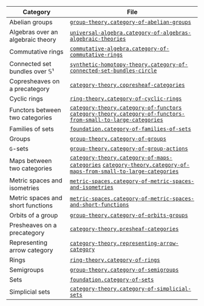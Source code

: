 | Category                          | File                                                                                                                                                                                                                                    |
| --------------------------------- | --------------------------------------------------------------------------------------------------------------------------------------------------------------------------------------------------------------------------------------- |
| Abelian groups                    | [`group-theory.category-of-abelian-groups`](group-theory.category-of-abelian-groups.md)                                                                                                                                                 |
| Algebras over an algebraic theory | [`universal-algebra.category-of-algebras-algebraic-theories`](universal-algebra.category-of-algebras-algebraic-theories.md)                                                                                                             |
| Commutative rings                 | [`commutative-algebra.category-of-commutative-rings`](commutative-algebra.category-of-commutative-rings.md)                                                                                                                             |
| Connected set bundles over 𝕊¹     | [`synthetic-homotopy-theory.category-of-connected-set-bundles-circle`](synthetic-homotopy-theory.category-of-connected-set-bundles-circle.md)                                                                                           |
| Copresheaves on a precategory     | [`category-theory.copresheaf-categories`](category-theory.copresheaf-categories.md)                                                                                                                                                     |
| Cyclic rings                      | [`ring-theory.category-of-cyclic-rings`](ring-theory.category-of-cyclic-rings.md)                                                                                                                                                       |
| Functors between two categories   | [`category-theory.category-of-functors`](category-theory.category-of-functors.md) [`category-theory.category-of-functors-from-small-to-large-categories`](category-theory.category-of-functors-from-small-to-large-categories.md)       |
| Families of sets                  | [`foundation.category-of-families-of-sets`](foundation.category-of-families-of-sets.md)                                                                                                                                                 |
| Groups                            | [`group-theory.category-of-groups`](group-theory.category-of-groups.md)                                                                                                                                                                 |
| `G`-sets                          | [`group-theory.category-of-group-actions`](group-theory.category-of-group-actions.md)                                                                                                                                                   |
| Maps between two categories       | [`category-theory.category-of-maps-categories`](category-theory.category-of-maps-categories.md) [`category-theory.category-of-maps-from-small-to-large-categories`](category-theory.category-of-maps-from-small-to-large-categories.md) |
| Metric spaces and isometries      | [`metric-spaces.category-of-metric-spaces-and-isometries`](metric-spaces.category-of-metric-spaces-and-isometries.md)                                                                                                                   |
| Metric spaces and short functions | [`metric-spaces.category-of-metric-spaces-and-short-functions`](metric-spaces.category-of-metric-spaces-and-short-functions.md)                                                                                                         |
| Orbits of a group                 | [`group-theory.category-of-orbits-groups`](group-theory.category-of-orbits-groups.md)                                                                                                                                                   |
| Presheaves on a precategory       | [`category-theory.presheaf-categories`](category-theory.presheaf-categories.md)                                                                                                                                                         |
| Representing arrow category       | [`category-theory.representing-arrow-category`](category-theory.representing-arrow-category.md)                                                                                                                                         |
| Rings                             | [`ring-theory.category-of-rings`](ring-theory.category-of-rings.md)                                                                                                                                                                     |
| Semigroups                        | [`group-theory.category-of-semigroups`](group-theory.category-of-semigroups.md)                                                                                                                                                         |
| Sets                              | [`foundation.category-of-sets`](foundation.category-of-sets.md)                                                                                                                                                                         |
| Simplicial sets                   | [`category-theory.category-of-simplicial-sets`](category-theory.category-of-simplicial-sets.md)                                                                                                                                         |
